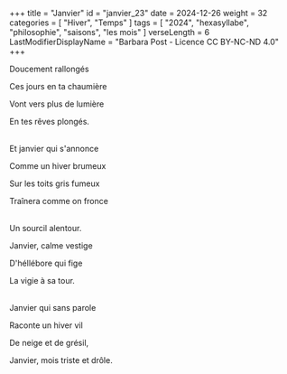 +++
title = "Janvier"
id = "janvier_23"
date = 2024-12-26
weight = 32
categories = [ "Hiver", "Temps" ]
tags = [ "2024", "hexasyllabe", "philosophie", "saisons", "les mois" ]
verseLength = 6
LastModifierDisplayName = "Barbara Post - Licence CC BY-NC-ND 4.0"
+++

Doucement rallongés

Ces jours en ta chaumière

Vont vers plus de lumière

En tes rêves plongés.

 \
Et janvier qui s'annonce

Comme un hiver brumeux

Sur les toits gris fumeux

Traînera comme on fronce

 \
Un sourcil alentour.

Janvier, calme vestige

D'héllébore qui fige

La vigie à sa tour.

 \
Janvier qui sans parole

Raconte un hiver vil

De neige et de grésil,

Janvier, mois triste et drôle.
